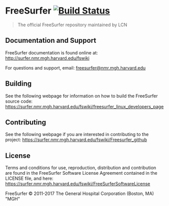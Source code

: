 # FreeSurfer [![Build Status](https://travis-ci.org/freesurfer/freesurfer.svg?branch=dev)](https://travis-ci.org/freesurfer/freesurfer)

>The official FreeSurfer repository maintained by LCN

## Documentation and Support

FreeSurfer documentation is found online at: http://surfer.nmr.mgh.harvard.edu/fswiki

For questions and support, email: freesurfer@nmr.mgh.harvard.edu

## Building

See the following webpage for information on how to build the FreeSurfer source code:
https://surfer.nmr.mgh.harvard.edu/fswiki/freesurfer_linux_developers_page

## Contributing

See the following webpage if you are interested in contributing to the project:
https://surfer.nmr.mgh.harvard.edu/fswiki/Freesurfer_github

## License

Terms and conditions for use, reproduction, distribution and contribution
are found in the FreeSurfer Software License Agreement contained
in the LICENSE file, and here:
https://surfer.nmr.mgh.harvard.edu/fswiki/FreeSurferSoftwareLicense

FreeSurfer © 2011-2017 The General Hospital Corporation (Boston, MA) "MGH"
